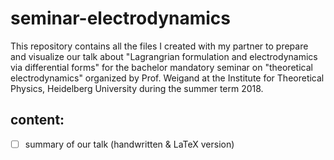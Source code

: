 # seminar-electrodynamics

This repository contains all the files I created with my partner to prepare and visualize our talk about "Lagrangrian formulation and electrodynamics via differential forms"  for the bachelor mandatory seminar on "theoretical electrodynamics" organized by Prof. Weigand at the Institute for Theoretical Physics, Heidelberg University during the summer term 2018.

## content:

- [ ] summary of our talk (handwritten & LaTeX version)
